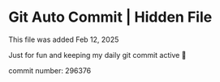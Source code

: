 # Git Auto Commit | Hidden File

This file was added Feb 12, 2025

Just for fun and keeping my daily git commit active 🤪

commit number: 296376
